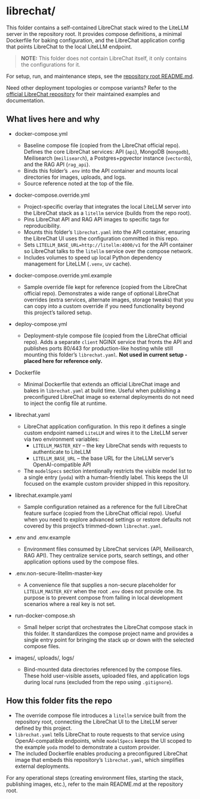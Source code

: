 # librechat/

This folder contains a self-contained LibreChat stack wired to the LiteLLM server in the repository root. It provides compose definitions, a minimal Dockerfile for baking configuration, and the LibreChat application config that points LibreChat to the local LiteLLM endpoint.

> **NOTE:** This folder does not contain LibreChat itself, it only contains the configurations for it.

For setup, run, and maintenance steps, see the [repository root README.md](../README.md).

Need other deployment topologies or compose variants? Refer to the [official LibreChat repository](https://github.com/danny-avila/LibreChat) for their maintained examples and documentation.

## What lives here and why

- docker-compose.yml
  - Baseline compose file (copied from the LibreChat official repo). Defines the core LibreChat services: API (`api`), MongoDB (`mongodb`), Meilisearch (`meilisearch`), a Postgres+pgvector instance (`vectordb`), and the RAG API (`rag_api`).
  - Binds this folder’s `.env` into the API container and mounts local directories for images, uploads, and logs.
  - Source reference noted at the top of the file.

- docker-compose.override.yml
  - Project-specific overlay that integrates the local LiteLLM server into the LibreChat stack as a `litellm` service (builds from the repo root).
  - Pins LibreChat API and RAG API images to specific tags for reproducibility.
  - Mounts this folder’s `librechat.yaml` into the API container, ensuring the LibreChat UI uses the configuration committed in this repo.
  - Sets `LITELLM_BASE_URL=http://litellm:4000/v1` for the API container so LibreChat talks to the `litellm` service over the compose network.
  - Includes volumes to speed up local Python dependency management for LiteLLM (`.venv`, uv cache).

- docker-compose.override.yml.example
  - Sample override file kept for reference (copied from the LibreChat official repo). Demonstrates a wide range of optional LibreChat overrides (extra services, alternate images, storage tweaks) that you can copy into a custom override if you need functionality beyond this project’s tailored setup.

- deploy-compose.yml
  - Deployment-style compose file (copied from the LibreChat official repo). Adds a separate `client` NGINX service that fronts the API and publishes ports 80/443 for production-like hosting while still mounting this folder’s `librechat.yaml`. **Not used in current setup - placed here for reference only.**

- Dockerfile
  - Minimal Dockerfile that extends an official LibreChat image and bakes in `librechat.yaml` at build time. Useful when publishing a preconfigured LibreChat image so external deployments do not need to inject the config file at runtime.

- librechat.yaml
  - LibreChat application configuration. In this repo it defines a single custom endpoint named `LiteLLM` and wires it to the LiteLLM server via two environment variables:
    - `LITELLM_MASTER_KEY` – the key LibreChat sends with requests to authenticate to LiteLLM
    - `LITELLM_BASE_URL` – the base URL for the LiteLLM server’s OpenAI-compatible API
  - The `modelSpecs` section intentionally restricts the visible model list to a single entry (`yoda`) with a human-friendly label. This keeps the UI focused on the example custom provider shipped in this repository.

- librechat.example.yaml
  - Sample configuration retained as a reference for the full LibreChat feature surface (copied from the LibreChat official repo). Useful when you need to explore advanced settings or restore defaults not covered by this project’s trimmed-down `librechat.yaml`.

- .env and .env.example
  - Environment files consumed by LibreChat services (API, Meilisearch, RAG API). They centralize service ports, search settings, and other application options used by the compose files.

- .env.non-secure-litellm-master-key
  - A convenience file that supplies a non-secure placeholder for `LITELLM_MASTER_KEY` when the root `.env` does not provide one. Its purpose is to prevent compose from failing in local development scenarios where a real key is not set.

- run-docker-compose.sh
  - Small helper script that orchestrates the LibreChat compose stack in this folder. It standardizes the compose project name and provides a single entry point for bringing the stack up or down with the selected compose files.

- images/, uploads/, logs/
  - Bind-mounted data directories referenced by the compose files. These hold user-visible assets, uploaded files, and application logs during local runs (excluded from the repo using `.gitignore`).

## How this folder fits the repo

- The override compose file introduces a `litellm` service built from the repository root, connecting the LibreChat UI to the LiteLLM server defined by this project.
- `librechat.yaml` tells LibreChat to route requests to that service using OpenAI-compatible endpoints, while `modelSpecs` keeps the UI scoped to the example `yoda` model to demonstrate a custom provider.
- The included Dockerfile enables producing a preconfigured LibreChat image that embeds this repository’s `librechat.yaml`, which simplifies external deployments.

For any operational steps (creating environment files, starting the stack, publishing images, etc.), refer to the main README.md at the repository root.
